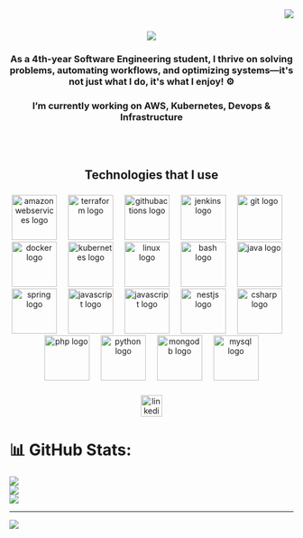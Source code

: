 <img align="right" src="https://visitor-badge.laobi.icu/badge?page_id=aminemastourii.aminemastourii" />

<h1 align="center">
    <img src="https://readme-typing-svg.herokuapp.com/?font=Righteous&size=35&center=true&vCenter=true&width=500&height=70&duration=4000&lines=Hi+There!+👋;+I'm+Amine+Mastouri+!;" />
</h1>

###

<h3 align="center">As a 4th-year Software Engineering student, I thrive on solving problems, automating workflows, and optimizing systems—it's not just what I do, it's what I enjoy! ⚙️</h3>

###

<h3 align="center">I’m currently working on AWS, Kubernetes, Devops & Infrastructure</h3><br><br>

###

<h2 align="center">Technologies that I use </h3>

###
<div align="center">
  <img src="https://skillicons.dev/icons?i=aws" height="80" alt="amazonwebservices logo"  />
  <img width="12" />
  <img src="https://cdn.jsdelivr.net/gh/devicons/devicon/icons/terraform/terraform-original.svg" height="80" alt="terraform logo"  />
  <img width="12" />
  <img src="https://cdn.simpleicons.org/githubactions/2088FF" height="80" alt="githubactions logo"  />
  <img width="12" />
  <img src="https://skillicons.dev/icons?i=jenkins" height="80" alt="jenkins logo"  />
  <img width="12" />
  <img src="https://skillicons.dev/icons?i=git" height="80" alt="git logo"  />
  <img width="12" />
  <img src="https://skillicons.dev/icons?i=docker" height="80" alt="docker logo"  />
  <img width="12" />
  <img src="https://skillicons.dev/icons?i=kubernetes" height="80" alt="kubernetes logo"  />
  <img width="12" />
  <img src="https://cdn.jsdelivr.net/gh/devicons/devicon/icons/linux/linux-original.svg" height="80" alt="linux logo"  />
  <img width="12" />
  <img src="https://skillicons.dev/icons?i=bash" height="80" alt="bash logo"  />
  <img width="12" />
  <img src="https://skillicons.dev/icons?i=java" height="80" alt="java logo"  />
  <img width="12" />
  <img src="https://skillicons.dev/icons?i=spring" height="80" alt="spring logo"  />
  <img width="12" />
  <img src="https://skillicons.dev/icons?i=js" height="80" alt="javascript logo"  />
  <img width="12" />
  <img src="https://skillicons.dev/icons?i=ts" height="80" alt="javascript logo"  />
  <img width="12" />
   <img src="https://skillicons.dev/icons?i=nest" height="80" alt="nestjs logo"  />
  <img width="12" />
  <img src="https://skillicons.dev/icons?i=cs" height="80" alt="csharp logo"  />
  <img width="12" />
  <img src="https://skillicons.dev/icons?i=php" height="80" alt="php logo"  />
  <img width="12" />
  <img src="https://skillicons.dev/icons?i=py" height="80" alt="python logo"  />
  <img width="12" />
  <img src="https://skillicons.dev/icons?i=mongo" height="80" alt="mongodb logo"  />
  <img width="12" />
  <img src="https://skillicons.dev/icons?i=mysql" height="80" alt="mysql logo"  />
</div>

###

<div align="center">
  <a href="https://www.linkedin.com/in/amine-mastouri/" target="_blank">
    <img src="https://img.shields.io/static/v1?message=LinkedIn&logo=linkedin&label=&color=0077B5&logoColor=white&labelColor=&style=for-the-badge" height="38" alt="linkedin logo"  />
  </a>
</div>

###

# 📊 GitHub Stats:
![](https://github-readme-stats.vercel.app/api?username=aminemastourii&theme=dark&hide_border=false&include_all_commits=false&count_private=false)<br/>
![](https://nirzak-streak-stats.vercel.app/?user=aminemastourii&theme=dark&hide_border=false)<br/>
![](https://github-readme-stats.vercel.app/api/top-langs/?username=aminemastourii&theme=dark&hide_border=false&include_all_commits=false&count_private=false&layout=compact)

---
[![](https://visitcount.itsvg.in/api?id=aminemastourii&icon=0&color=0)](https://visitcount.itsvg.in)

<!-- Proudly created with GPRM ( https://gprm.itsvg.in ) -->
